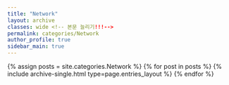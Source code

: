 ```yaml
---
title: "Network"
layout: archive
classes: wide <!-- 본문 늘리기!!!-->
permalink: categories/Network
author_profile: true
sidebar_main: true
---
```



{% assign posts = site.categories.Network %}
{% for post in posts %} {% include archive-single.html type=page.entries_layout %} {% endfor %}